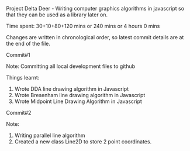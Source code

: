 Project Delta Deer - Writing computer graphics algorithms in javascript so that they can be used as a library later on.

Time spent: 30+10+80+120 mins
or 240 mins
or 4 hours 0 mins

Changes are written in chronological order, so latest commit details are at the end of the file.


Commit#1 

Note: Committing all local development files to github

Things learnt:
1. Wrote DDA line drawing algorithm in Javascript
2. Wrote Bresenham line drawing algorithm in Javascript
3. Wrote Midpoint Line Drawing Algorithm in Javascript

Commit#2 

Note:

1. Writing parallel line algorithm
2. Created a new class Line2D to store 2 point coordinates.
